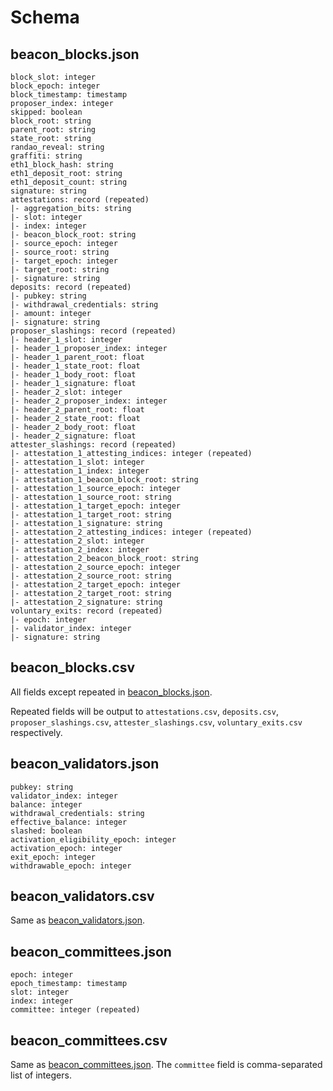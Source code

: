 # Schema

## beacon_blocks.json

```
block_slot: integer
block_epoch: integer
block_timestamp: timestamp
proposer_index: integer
skipped: boolean
block_root: string
parent_root: string 
state_root: string
randao_reveal: string
graffiti: string
eth1_block_hash: string
eth1_deposit_root: string 
eth1_deposit_count: string
signature: string 
attestations: record (repeated) 
|- aggregation_bits: string
|- slot: integer
|- index: integer 
|- beacon_block_root: string
|- source_epoch: integer
|- source_root: string
|- target_epoch: integer
|- target_root: string
|- signature: string
deposits: record (repeated)
|- pubkey: string 
|- withdrawal_credentials: string
|- amount: integer
|- signature: string
proposer_slashings: record (repeated) 
|- header_1_slot: integer 
|- header_1_proposer_index: integer
|- header_1_parent_root: float
|- header_1_state_root: float 
|- header_1_body_root: float
|- header_1_signature: float
|- header_2_slot: integer 
|- header_2_proposer_index: integer
|- header_2_parent_root: float
|- header_2_state_root: float 
|- header_2_body_root: float
|- header_2_signature: float
attester_slashings: record (repeated) 
|- attestation_1_attesting_indices: integer (repeated)
|- attestation_1_slot: integer
|- attestation_1_index: integer 
|- attestation_1_beacon_block_root: string
|- attestation_1_source_epoch: integer
|- attestation_1_source_root: string
|- attestation_1_target_epoch: integer
|- attestation_1_target_root: string
|- attestation_1_signature: string
|- attestation_2_attesting_indices: integer (repeated)
|- attestation_2_slot: integer
|- attestation_2_index: integer 
|- attestation_2_beacon_block_root: string
|- attestation_2_source_epoch: integer
|- attestation_2_source_root: string
|- attestation_2_target_epoch: integer
|- attestation_2_target_root: string
|- attestation_2_signature: string
voluntary_exits: record (repeated)
|- epoch: integer 
|- validator_index: integer
|- signature: string
```

## beacon_blocks.csv

All fields except repeated in [beacon_blocks.json](#beacon_blocksjson). 

Repeated fields will be output to 
`attestations.csv`, 
`deposits.csv`, 
`proposer_slashings.csv`,
`attester_slashings.csv`, 
`voluntary_exits.csv` 
respectively.

## beacon_validators.json

```
pubkey: string
validator_index: integer
balance: integer
withdrawal_credentials: string
effective_balance: integer
slashed: boolean
activation_eligibility_epoch: integer
activation_epoch: integer
exit_epoch: integer
withdrawable_epoch: integer
```

## beacon_validators.csv

Same as [beacon_validators.json](#beacon_validatorsjson).

## beacon_committees.json

```
epoch: integer
epoch_timestamp: timestamp
slot: integer
index: integer
committee: integer (repeated)
```

## beacon_committees.csv

Same as [beacon_committees.json](#beacon_committeesjson). The `committee` field is comma-separated list of integers.